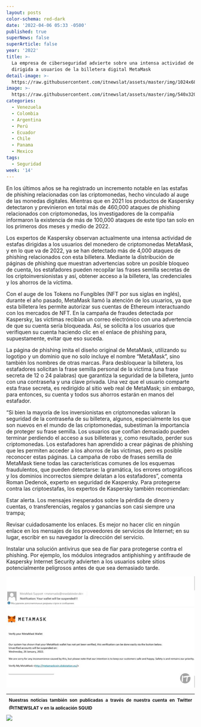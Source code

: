 ```yaml
---
layout: posts
color-schema: red-dark
date: '2022-04-06 05:33 -0500'
published: true
superNews: false
superArticle: false
year: '2022'
title: >-
  La empresa de ciberseguridad advierte sobre una intensa actividad de estafas
  dirigida a usuarios de la billetera digital MetaMask
detail-image: >-
  https://raw.githubusercontent.com/itnewslat/assets/master/img/1024x680/metamask-g.jpg
image: >-
  https://raw.githubusercontent.com/itnewslat/assets/master/img/540x320/metamask-p.jpg
categories:
  - Venezuela
  - Colombia
  - Argentina
  - Perú
  - Ecuador
  - Chile
  - Panama
  - Mexico
tags:
  - Seguridad
week: '14'
---
```

En los últimos años se ha registrado un incremento notable en las estafas de phishing relacionadas con las criptomonedas, hecho vinculado al auge de las monedas digitales. Mientras que en 2021 los productos de Kaspersky detectaron y previnieron en total más de 460,000 ataques de phishing relacionados con criptomonedas, los investigadores de la compañía informaron la existencia de más de 100,000 ataques de este tipo tan solo en los primeros dos meses y medio de 2022.

Los expertos de Kaspersky observan actualmente una intensa actividad de estafas dirigidas a los usuarios del monedero de criptomonedas MetaMask, y en lo que va de 2022, ya se han detectado más de 4,000 ataques de phishing relacionados con esta billetera. Mediante la distribución de páginas de phishing que muestran advertencias sobre un posible bloqueo de cuenta, los estafadores pueden recopilar las frases semilla secretas de los criptoinversionistas y así, obtener acceso a la billetera, las credenciales y los ahorros de la víctima.

Con el auge de los Tokens no Fungibles (NFT por sus siglas en inglés), durante el año pasado, MetaMask llamó la atención de los usuarios, ya que esta billetera les permite autorizar sus cuentas de Ethereum interactuando con los mercados de NFT. En la campaña de fraudes detectada por Kaspersky, las víctimas recibían un correo electrónico con una advertencia de que su cuenta sería bloqueada. Así, se solicita a los usuarios que verifiquen su cuenta haciendo clic en el enlace de phishing para, supuestamente, evitar que eso suceda.
 
La página de phishing imita el diseño original de MetaMask, utilizando su logotipo y un dominio que no solo incluye el nombre “MetaMask”, sino también los nombres de otras marcas. Para desbloquear la billetera, los estafadores solicitan la frase semilla personal de la víctima (una frase secreta de 12 o 24 palabras) que garantiza la seguridad de la billetera, junto con una contraseña y una clave privada. Una vez que el usuario comparte esta frase secreta, es redirigido al sitio web real de MetaMask; sin embargo, para entonces, su cuenta y todos sus ahorros estarán en manos del estafador.
 
“Si bien la mayoría de los inversionistas en criptomonedas valoran la seguridad de la contraseña de su billetera, algunos, especialmente los que son nuevos en el mundo de las criptomonedas, subestiman la importancia de proteger su frase semilla. Los usuarios que confían demasiado pueden terminar perdiendo el acceso a sus billeteras y, como resultado, perder sus criptomonedas. Los estafadores han aprendido a crear páginas de phishing que les permiten acceder a los ahorros de las víctimas, pero es posible reconocer estas páginas. La campaña de robo de frases semilla de MetaMask tiene todas las características comunes de los esquemas fraudulentos, que pueden detectarse: la gramática, los errores ortográficos y los dominios incorrectos siempre delatan a los estafadores”, comenta Roman Dedenok, experto en seguridad de Kaspersky.
Para protegerse contra las criptoestafas, los expertos de Kaspersky también recomiendan:

Estar alerta. Los mensajes inesperados sobre la pérdida de dinero y cuentas, o transferencias, regalos y ganancias son casi siempre una trampa;

Revisar cuidadosamente los enlaces. Es mejor no hacer clic en ningún enlace en los mensajes de los proveedores de servicios de Internet; en su lugar, escribir en su navegador la dirección del servicio.

Instalar una solución antivirus que sea de fiar para protegerse contra el phishing. Por ejemplo, los módulos integrados antiphishing y antifraude de Kaspersky Internet Security advierten a los usuarios sobre sitios potencialmente peligrosos antes de que sea demasiado tarde.

![](https://raw.githubusercontent.com/itnewslat/assets/master/img/540x320/metamask-p.jpg)

<table style="height: 42px;" width="569">
<tbody>
<tr>
<td style="text-align: justify;"><sub><strong>Nuestras noticias también son publicadas a través de nuestra cuenta en Twitter <a href="https://twitter.com/itnewslat?lang=es">@ITNEWSLAT</a> y en la aplicación <a href="https://squidapp.co/en/">SQUID</a></strong></sub></td>
</tr>
</tbody>
</table>

<img src="https://tracker.metricool.com/c3po.jpg?hash=56f88a41e39ab42c063cc51676587a04"/>